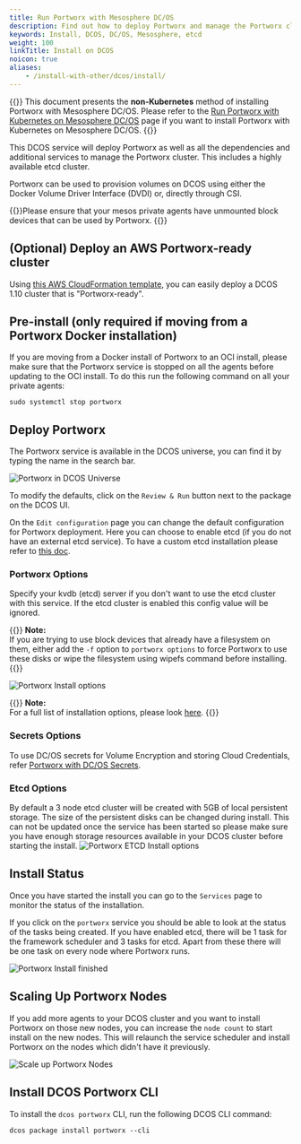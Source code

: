 ```yaml
---
title: Run Portworx with Mesosphere DC/OS
description: Find out how to deploy Portworx and manage the Portworx cluster using DCOS.
keywords: Install, DCOS, DC/OS, Mesosphere, etcd
weight: 100
linkTitle: Install on DCOS
noicon: true
aliases:
    - /install-with-other/dcos/install/
---
```

{{<info>}}
This document presents the **non-Kubernetes** method of installing Portworx with Mesosphere DC/OS. Please refer to the [Run Portworx with Kubernetes on Mesosphere DC/OS](/install-portworx/install-with-other/dcos/install-dcos-k8s/) page if you want to install Portworx with Kubernetes on Mesosphere DC/OS.
{{</info>}}

This DCOS service will deploy Portworx as well as all the dependencies and additional services to manage the Portworx
cluster. This includes a highly available etcd cluster.

Portworx can be used to provision volumes on DCOS using either the Docker Volume Driver Interface (DVDI) or, directly
through CSI.

{{<info>}}Please ensure that your mesos private agents have unmounted block devices that can be used by Portworx.
{{</info>}}

## (Optional) Deploy an AWS Portworx-ready cluster
Using [this AWS CloudFormation template](/operations/operate-other/operate-dcos/px-ready-aws-cf), you can easily deploy a
DCOS 1.10 cluster that is "Portworx-ready".

## Pre-install (only required if moving from a Portworx Docker installation)
If you are moving from a Docker install of Portworx to an OCI install, please make sure that the Portworx service is stopped
on all the agents before updating to the OCI install. To do this run the following command on all your private agents:
```text
sudo systemctl stop portworx
```

## Deploy Portworx
The Portworx service is available in the DCOS universe, you can find it by typing the name in the search bar.

![Portworx in DCOS Universe](/img/dcos-px-universe.png)


To modify the defaults, click on the `Review & Run` button next to the package on the DCOS UI.

On the `Edit configuration` page you can change the default configuration for Portworx deployment. Here you can choose to
enable etcd (if you do not have an external etcd service). To have a custom etcd installation please refer to
[this doc](/operations/operate-kubernetes/etcd).

### Portworx Options
Specify your kvdb (etcd) server if you don't want to use the etcd cluster with this service. If the etcd cluster
is enabled this config value will be ignored.

{{<info>}}
**Note:**<br/>If you are trying to use block devices that already have a filesystem on them, either add the `-f` option
to `portworx options` to force Portworx to use these disks or wipe the filesystem using wipefs command before installing.
{{</info>}}

![Portworx Install options](/img/dcos-px-install-options.png)

{{<info>}}
**Note:**<br/>For a full list of installation options, please look [here](/install-portworx/install-with-other/docker/standalone).
{{</info>}}

### Secrets Options
To use DC/OS secrets for Volume Encryption and storing Cloud Credentials, refer [Portworx with DC/OS Secrets](/operations/key-management/dc-os-secrets).

### Etcd Options
By default a 3 node etcd cluster will be created with 5GB of local persistent storage. The size of the persistent disks can
be changed during install. This can not be updated once the service has been started so please make sure you have enough
storage resources available in your DCOS cluster before starting the install.
![Portworx ETCD Install options](/img/dcos-px-etcd-options.png)

## Install Status

Once you have started the install you can go to the `Services` page to monitor the status of the installation.

If you click on the `portworx` service you should be able to look at the status of the tasks being created. If
you have enabled etcd, there will be 1 task for the framework scheduler and 3 tasks for etcd. Apart from these there will be one task on every node where Portworx runs.

![Portworx Install finished](/img/dcos-px-install-finished.png)

## Scaling Up Portworx Nodes
If you add more agents to your DCOS cluster and you want to install Portworx on those new nodes, you can increase the
`node count` to start install on the new nodes. This will relaunch the service scheduler and install Portworx on the nodes
which didn't have it previously.

![Scale up Portworx Nodes](/img/dcos-px-scale-up.png)

## Install DCOS Portworx CLI
To install the `dcos portworx` CLI, run the following DCOS CLI command:
```text
dcos package install portworx --cli
```

